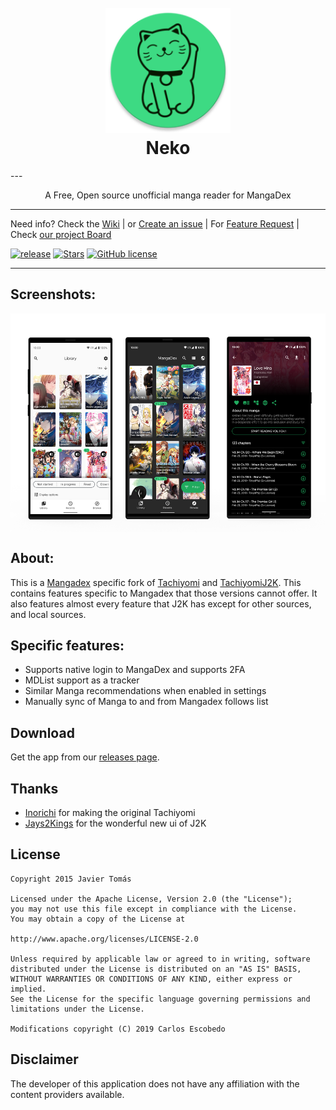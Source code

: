 <h1 align="center">
  <br>
  <a href="https://github.com/CarlosEsco/Neko"><img src="./.github/readme-images/logo.png" alt="Neko" width="200"></a>
  <br>
  Neko
  <br>
</h1>
---

<p align="center">A Free, Open source unofficial manga reader for MangaDex</p>

---

Need info? Check the [Wiki](https://github.com/CarlosEsco/Neko/wiki)
 | or [Create an issue](https://github.com/CarlosEsco/Neko/issues/new/choose)
 | For [Feature Request](https://github.com/CarlosEsco/Neko/issues/new?assignees=&labels=Feature+Request&template=feature_request.md&title=%5BFeature+Request%5D)
 | Check [our project Board](https://github.com/CarlosEsco/Neko/projects/1)
 
 [![release](https://img.shields.io/github/release/CarlosEsco/Neko.svg?maxAge=3600&style=for-the-badge&label=download%20(autoupdate%20included))](https://github.com/CarlosEsco/Neko/releases)
 [![Stars](https://img.shields.io/github/stars/CarlosEsco/Neko.svg?style=for-the-badge)](https://github.com/CarlosEsco/Neko/releases)
 [![GitHub license](https://img.shields.io/github/license/CarlosEsco/Neko.svg?style=for-the-badge)](https://github.com/CarlosEsco/Neko/blob/master/LICENSE)

---

## Screenshots:
<img src="./.github/readme-images/screenshots.png" align="center" height="350" />

## About:
This is a <a href="https://mangadex.org/">Mangadex</a> specific fork of <a href="https://github.com/inorichi/tachiyomi">Tachiyomi</a> and <a href="https://github.com/Jays2Kings/tachiyomiJ2K">TachiyomiJ2K</a>. This contains features specific to Mangadex
 that those versions cannot offer. It also features almost every feature that J2K has except for other sources, and local sources.

## Specific features:
- Supports native login to MangaDex and supports 2FA
- MDList support as a tracker
- Similar Manga recommendations when enabled in settings
- Manually sync of Manga to and from Mangadex follows list


## Download
Get the app from our [releases page](https://github.com/CarlosEsco/Neko/releases).

## Thanks
- <a href="https://github.com/inorichi">Inorichi</a> for making the original Tachiyomi
- <a href="https://github.com/Jays2Kings">Jays2Kings</a> for the wonderful new ui of J2K

## License

    Copyright 2015 Javier Tomás

    Licensed under the Apache License, Version 2.0 (the "License");
    you may not use this file except in compliance with the License.
    You may obtain a copy of the License at

    http://www.apache.org/licenses/LICENSE-2.0

    Unless required by applicable law or agreed to in writing, software
    distributed under the License is distributed on an "AS IS" BASIS,
    WITHOUT WARRANTIES OR CONDITIONS OF ANY KIND, either express or implied.
    See the License for the specific language governing permissions and
    limitations under the License.
    
    Modifications copyright (C) 2019 Carlos Escobedo

## Disclaimer

The developer of this application does not have any affiliation with the content providers available.
